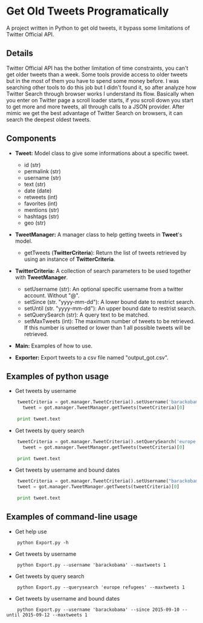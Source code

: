 # Get Old Tweets Programatically
A project written in Python to get old tweets, it bypass some limitations of Twitter Official API.

## Details
Twitter Official API has the bother limitation of time constraints, you can't get older tweets than a week. Some tools provide access to older tweets but in the most of them you have to spend some money before.
I was searching other tools to do this job but I didn't found it, so after analyze how Twitter Search through browser works I understand its flow. Basically when you enter on Twitter page a scroll loader starts, if you scroll down you start to get more and more tweets, all through calls to a JSON provider. After mimic we get the best advantage of Twitter Search on browsers, it can search the deepest oldest tweets.

## Components
- **Tweet:** Model class to give some informations about a specific tweet.
  - id (str)
  - permalink (str)
  - username (str)
  - text (str)
  - date (date)
  - retweets (int)
  - favorites (int)
  - mentions (str)
  - hashtags (str)
  - geo (str)

- **TweetManager:** A manager class to help getting tweets in **Tweet**'s model.
  - getTweets (**TwitterCriteria**): Return the list of tweets retrieved by using an instance of **TwitterCriteria**. 

- **TwitterCriteria:** A collection of search parameters to be used together with **TweetManager**.
  - setUsername (str): An optional specific username from a twitter account. Without "@".
  - setSince (str. "yyyy-mm-dd"): A lower bound date to restrict search.
  - setUntil (str. "yyyy-mm-dd"): An upper bound date to restrist search.
  - setQuerySearch (str): A query text to be matched.
  - setMaxTweets (int): The maximum number of tweets to be retrieved. If this number is unsetted or lower than 1 all possible tweets will be retrieved.
  
- **Main:** Examples of how to use.

- **Exporter:** Export tweets to a csv file named "output_got.csv".

## Examples of python usage
- Get tweets by username
``` python
    tweetCriteria = got.manager.TweetCriteria().setUsername('barackobama').setMaxTweets(1)
	  tweet = got.manager.TweetManager.getTweets(tweetCriteria)[0]
	  
    print tweet.text
```    
- Get tweets by query search
``` python
    tweetCriteria = got.manager.TweetCriteria().setQuerySearch('europe refugees').setSince("2015-05-01").setUntil("2015-09-30").setMaxTweets(1)
	  tweet = got.manager.TweetManager.getTweets(tweetCriteria)[0]
	  
    print tweet.text
```    
- Get tweets by username and bound dates
``` python
    tweetCriteria = got.manager.TweetCriteria().setUsername("barackobama").setSince("2015-09-10").setUntil("2015-09-12").setMaxTweets(1)
  	tweet = got.manager.TweetManager.getTweets(tweetCriteria)[0]
	  
    print tweet.text
```    

## Examples of command-line usage
- Get help use
```
    python Export.py -h
``` 
- Get tweets by username
```
    python Export.py --username 'barackobama' --maxtweets 1
```    
- Get tweets by query search
```
    python Export.py --querysearch 'europe refugees' --maxtweets 1
```    
- Get tweets by username and bound dates
```
    python Export.py --username 'barackobama' --since 2015-09-10 --until 2015-09-12 --maxtweets 1
